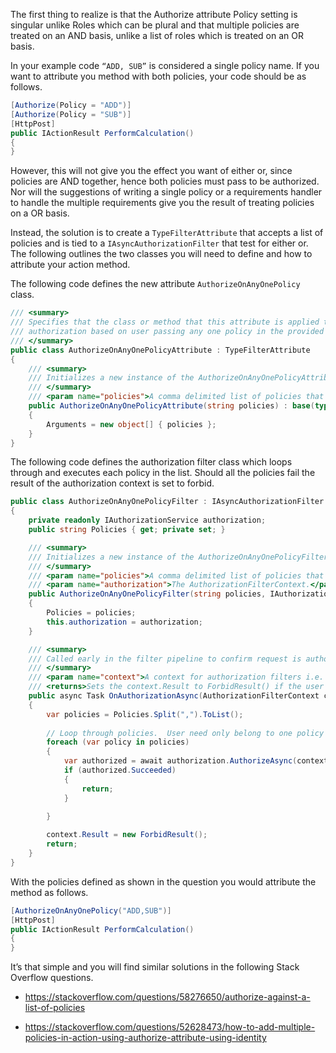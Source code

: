 ﻿The first thing to realize is that the Authorize attribute Policy setting is singular unlike Roles which can be plural and that multiple policies are treated on an AND basis, unlike a list of roles which is treated on an OR basis.

In your example code ```“ADD, SUB”``` is considered a single policy name.  If you want to attribute you method with both policies, your code should be as follows.

```csharp
[Authorize(Policy = "ADD")]
[Authorize(Policy = "SUB")]
[HttpPost]
public IActionResult PerformCalculation()
{
}
```

However, this will not give you the effect you want of either or, since policies are AND together, hence both policies must pass to be authorized.  Nor will the suggestions of writing a single policy or a requirements handler to handle the multiple requirements give you the result of treating policies on a OR basis.

Instead, the solution is to create a ```TypeFilterAttribute``` that accepts a list of policies and is tied to a ```IAsyncAuthorizationFilter``` that test for either or.  The following outlines the two classes you will need to define and how to attribute your action method.   

The following code defines the new attribute ```AuthorizeOnAnyOnePolicy``` class.

```csharp
/// <summary>
/// Specifies that the class or method that this attribute is applied to requires 
/// authorization based on user passing any one policy in the provided list of policies.
/// </summary>
public class AuthorizeOnAnyOnePolicyAttribute : TypeFilterAttribute
{
    /// <summary>
    /// Initializes a new instance of the AuthorizeOnAnyOnePolicyAttribute class.
    /// </summary>
    /// <param name="policies">A comma delimited list of policies that are allowed to access the resource.</param>
    public AuthorizeOnAnyOnePolicyAttribute(string policies) : base(typeof(AuthorizeOnAnyOnePolicyFilter))
    {
        Arguments = new object[] { policies };
    }
}
```

The following code defines the authorization filter class which loops through and executes each policy in the list.  Should all the policies fail the result of the authorization context is set to forbid.

```csharp
public class AuthorizeOnAnyOnePolicyFilter : IAsyncAuthorizationFilter
{
    private readonly IAuthorizationService authorization;
    public string Policies { get; private set; }

    /// <summary>
    /// Initializes a new instance of the AuthorizeOnAnyOnePolicyFilter class.
    /// </summary>
    /// <param name="policies">A comma delimited list of policies that are allowed to access the resource.</param>
    /// <param name="authorization">The AuthorizationFilterContext.</param>
    public AuthorizeOnAnyOnePolicyFilter(string policies, IAuthorizationService authorization)
    {
        Policies = policies;
        this.authorization = authorization;
    }

    /// <summary>
    /// Called early in the filter pipeline to confirm request is authorized.
    /// </summary>
    /// <param name="context">A context for authorization filters i.e. IAuthorizationFilter and IAsyncAuthorizationFilter implementations.</param>
    /// <returns>Sets the context.Result to ForbidResult() if the user fails all of the policies listed.</returns>
    public async Task OnAuthorizationAsync(AuthorizationFilterContext context)
    {
        var policies = Policies.Split(",").ToList();
            
        // Loop through policies.  User need only belong to one policy to be authorized.
        foreach (var policy in policies)
        {
            var authorized = await authorization.AuthorizeAsync(context.HttpContext.User, policy);
            if (authorized.Succeeded)
            {
                return;
            }

        }
            
        context.Result = new ForbidResult();
        return;
    }
}
```

With the policies defined as shown in the question you would attribute the  method as follows.

```csharp
[AuthorizeOnAnyOnePolicy("ADD,SUB")]
[HttpPost]
public IActionResult PerformCalculation()
{
}
```

It’s that simple and you will find similar solutions in the following Stack Overflow questions.

- https://stackoverflow.com/questions/58276650/authorize-against-a-list-of-policies

- https://stackoverflow.com/questions/52628473/how-to-add-multiple-policies-in-action-using-authorize-attribute-using-identity


